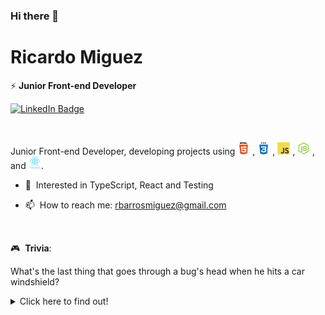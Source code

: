 ### Hi there 👋

# Ricardo Miguez

⚡  **Junior Front-end Developer**

[![LinkedIn Badge](https://img.shields.io/badge/-LinkedIn-blue?style=for-the-badge&logo=linkedin&logoColor=white)](https://linkedin.com/in/rbarrosmiguez)

<br>

Junior Front-end Developer, developing projects using
<img src="https://raw.githubusercontent.com/devicons/devicon/master/icons/html5/html5-original-wordmark.svg" alt="html5"  width="20" height="20"/> , 
<img src="https://raw.githubusercontent.com/devicons/devicon/master/icons/css3/css3-plain-wordmark.svg" alt="css3"  width="20" height="20"/> ,
<img src="https://raw.githubusercontent.com/devicons/devicon/master/icons/javascript/javascript-original.svg" alt="javascript" width="20" height="20"/> ,
<img src="https://raw.githubusercontent.com/devicons/devicon/master/icons/nodejs/nodejs-original.svg" alt="nodejs" width="20" height="20"/> ,
and
<img src="https://raw.githubusercontent.com/devicons/devicon/master/icons/react/react-original-wordmark.svg" alt="react" width="20" height="20"/>.

- 🔭&nbsp;&nbsp;Interested in TypeScript, React and Testing

- 📫&nbsp;&nbsp;How to reach me: rbarrosmiguez@gmail.com

<br>

🎮&nbsp;&nbsp;**Trivia**:

What's the last thing that goes through a bug's head when he hits a car windshield?
<details>
  <summary>Click here to find out!</summary>
  His Legs!
</details>
<!--
**ricardomiguez/ricardomiguez** is a ✨ _special_ ✨ repository because its `README.md` (this file) appears on your GitHub profile.

Here are some ideas to get you started:

- 🔭 I’m currently working on ...
- 🌱 I’m currently learning ...
- 👯 I’m looking to collaborate on ...
- 🤔 I’m looking for help with ...
- 💬 Ask me about ...
- 📫 How to reach me: ...
- 😄 Pronouns: ...
- ⚡ Fun fact: ...
-->
